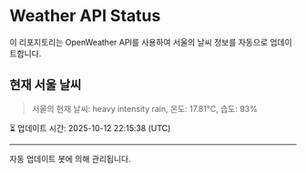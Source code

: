 
# Weather API Status

이 리포지토리는 OpenWeather API를 사용하여 서울의 날씨 정보를 자동으로 업데이트합니다.

## 현재 서울 날씨
> 서울의 현재 날씨: heavy intensity rain, 온도: 17.81°C, 습도: 93%

⏳ 업데이트 시간: 2025-10-12 22:15:38 (UTC)

---
자동 업데이트 봇에 의해 관리됩니다.
